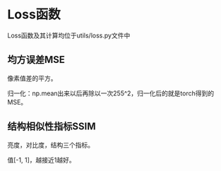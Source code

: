 # Loss函数

Loss函数及其计算均位于utils/loss.py文件中

## 均方误差MSE

像素值差的平方。

归一化：np.mean出来以后再除以一次255^2，归一化后的就是torch得到的MSE。

## 结构相似性指标SSIM

亮度，对比度，结构三个指标。

值[-1, 1]，越接近1越好。
